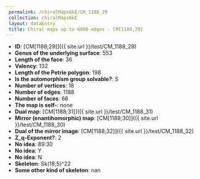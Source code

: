 ```yaml
--- 
 permalink: /chiralMaps6kE/CM_1188_29 
 collection: chiralMaps6kE
 layout: dataEntry
 title: Chiral maps up to 6000 edges - CM[1188;29]
---
```


- **ID**: [CM[1188;29]]({{ site.url }}/test/CM_1188_29)
- **Genus of the underlying surface**: 553
- **Length of the face**: 36
- **Valency**: 132
- **Length of the Petrie polygon**: 198
- **Is the automorphism group solvable?**: S
- **Number of vertices**: 18
- **Number of edges**: 1188
- **Number of faces**: 66
- **The map is self-**: none
- **Dual map**: [CM[1188;31]]({{ site.url }}/test/CM_1188_31)
- **Mirror (enantihomorphic) map**: [CM[1188;30]]({{ site.url }}/test/CM_1188_30)
- **Dual of the mirror image**: [CM[1188;32]]({{ site.url }}/test/CM_1188_32)
- **Z_q-Exponent?**: 2
- **No idea**:  89:30
- **No idea**: Y
- **No idea**: N
- **Skeleton**: Sk(18;5)^22
- **Some other kind of skeleton**: nan
